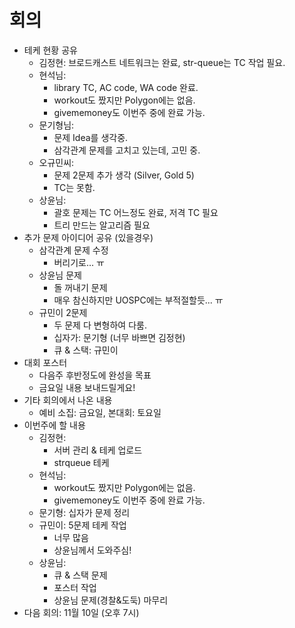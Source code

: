 # 회의

* 테케 현황 공유
  * 김정현: 브로드캐스트 네트워크는 완료, str-queue는 TC 작업 필요.
  * 현석님:
    * library TC, AC code, WA code 완료.
    * workout도 짰지만 Polygon에는 없음.
    * givememoney도 이번주 중에 완료 가능.
  * 문기형님:
    * 문제 Idea를 생각중.
    * 삼각관계 문제를 고치고 있는데, 고민 중.
  * 오규민씨:
    * 문제 2문제 추가 생각 (Silver, Gold 5)
    * TC는 못함.
  * 상윤님:
    * 괄호 문제는 TC 어느정도 완료, 저격 TC 필요
    * 트리 만드는 알고리즘 필요
* 추가 문제 아이디어 공유 (있을경우)
  * 삼각관계 문제 수정
    * 버리기로... ㅠ
  * 상윤님 문제
    * 돌 꺼내기 문제
    * 매우 참신하지만 UOSPC에는 부적절할듯... ㅠ
  * 규민이 2문제
    * 두 문제 다 변형하여 다룸.
    * 십자가: 문기형 (너무 바쁘면 김정현)
    * 큐 & 스택: 규민이
* 대회 포스터
  * 다음주 후반정도에 완성을 목표
  * 금요일 내용 보내드릴게요!
* 기타 회의에서 나온 내용
  * 예비 소집: 금요일, 본대회: 토요일
* 이번주에 할 내용
  * 김정현:
    * 서버 관리 & 테케 업로드
    * strqueue 테케
  * 현석님: 
    * workout도 짰지만 Polygon에는 없음.
    * givememoney도 이번주 중에 완료 가능.
  * 문기형: 십자가 문제 정리
  * 규민이: 5문제 테케 작업
    * 너무 많음
    * 상윤님께서 도와주심!
  * 상윤님:
    * 큐 & 스택 문제
    * 포스터 작업
    * 상윤님 문제(경찰&도둑) 마무리
* 다음 회의: 11월 10일 (오후 7시)